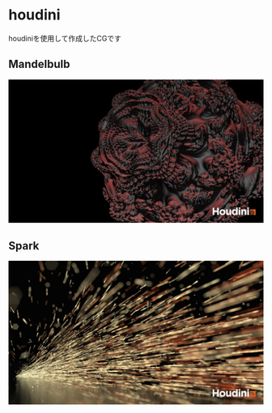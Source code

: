 # houdini
houdiniを使用して作成したCGです
## Mandelbulb
![mandelbulb](https://github.com/takara0524/houdini/blob/master/Mandelbulb/untitled1.jpg?raw=true)
## Spark
![spark](https://github.com/takara0524/houdini/blob/master/Spark/Spark.jpg?raw=true)
